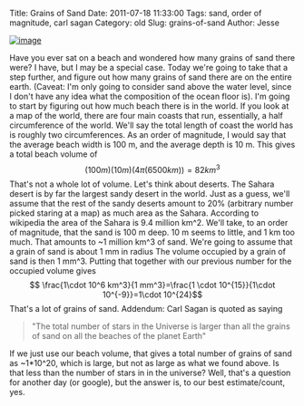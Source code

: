 Title: Grains of Sand
Date: 2011-07-18 11:33:00
Tags: sand, order of magnitude, carl sagan
Category: old
Slug: grains-of-sand
Author: Jesse


[![image](http://3.bp.blogspot.com/-87-vnzGa9Po/TiRR2qFWprI/AAAAAAAAAF0/KsfRQhoL5Ds/s320/SandUDunesUSoft.jpg)](http://3.bp.blogspot.com/-87-vnzGa9Po/TiRR2qFWprI/AAAAAAAAAF0/KsfRQhoL5Ds/s1600/SandUDunesUSoft.jpg)

Have you ever sat on a beach and wondered how many grains of sand there
were? I have, but I may be a special case. Today we're going to take
that a step further, and figure out how many grains of sand there are on
the entire earth. (Caveat: I'm only going to consider sand above the
water level, since I don't have any idea what the composition of the
ocean floor is). I'm going to start by figuring out how much beach there
is in the world. If you look at a map of the world, there are four main
coasts that run, essentially, a half circumference of the world. We'll
say the total length of coast the world has is roughly two
circumferences. As an order of magnitude, I would say that the average
beach width is 100 m, and the average depth is 10 m. This gives a total
beach volume of $$ (100 m)(10 m)(4 \pi (6500 km) )= 82 km^3$$ That's
not a whole lot of volume. Let's think about deserts. The Sahara desert
is by far the largest sandy desert in the world. Just as a guess, we'll
assume that the rest of the sandy deserts amount to 20% (arbitrary
number picked staring at a map) as much area as the Sahara. According to
wikipedia the area of the Sahara is 9.4 million km^2. We'll take, to an
order of magnitude, that the sand is 100 m deep. 10 m seems to little,
and 1 km too much. That amounts to \~1 million km^3 of sand. We're
going to assume that a grain of sand is about 1 mm in radius The volume
occupied by a grain of sand is then 1 mm^3. Putting that together with
our previous number for the occupied volume gives $$ \frac{1\cdot
10^6 km^3}{1 mm^3}=\frac{1 \cdot 10^{15}}{1\cdot
10^{-9}}=1\cdot 10^{24}$$ That's a lot of grains of sand. Addendum:
Carl Sagan is quoted as saying

> "The total number of stars in the Universe is larger than all the
> grains of sand on all the beaches of the planet Earth"

If we just use our beach volume, that gives a total number of grains of
sand as \~1*10^20, which is large, but not as large as what we found
above. Is that less than the number of stars in in the universe? Well,
that's a question for another day (or google), but the answer is, to our
best estimate/count, yes.
